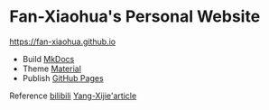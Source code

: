 # Fan-Xiaohua's Personal Website

<https://fan-xiaohua.github.io>

- Build [MkDocs](https://www.mkdocs.org) 
- Theme [Material](https://github.com/squidfunk/mkdocs-material)
- Publish [GitHub Pages](https://pages.github.com) 

Reference [bilibili](https://www.bilibili.com/video/BV1hL4y1w72r?spm_id_from=333.999.0.0&vd_source=49a4081641a4fe9d08e652215ca6e7c6)      [Yang-Xijie'article](https://yang-xijie.github.io/BLOG/Markdown/mkdocs-site/)
